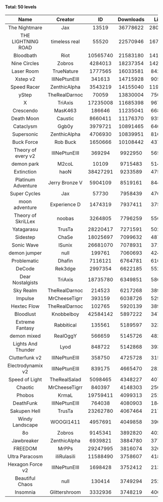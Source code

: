 #### Total: 50 levels

| Name | Creator | ID | Downloads | Likes |
|:---:|:---:|:---:|:---:|:---:|
| The Nightmare | Jax | 13519 | 36778622 | 2801192
| THE LIGHTNING ROAD | timeless real | 55520 | 22570946 | 1672669
| Bloodbath | Riot | 10565740 | 21583180 | 1419717
| Nine Circles | Zobros | 4284013 | 18237354 | 1424331
| Laser Room | TrueNature | 1777565 | 16033581 | 842882
| Xstep v2 | IIINePtunEIII | 341613 | 14715928 | 905471
| Speed Racer | ZenthicAlpha | 3543219 | 14155040 | 1194467
| yStep | TheRealDarnoc | 70059 | 13830004 | 750203
| X | TriAxis | 17235008 | 11685398 | 967376
| Crescendo | MasK463 | 186646 | 11235041 | 668674
| Death Moon  | Caustic | 8660411 | 11176370 | 935605
| Cataclysm | Ggb0y | 3979721 | 10891465 | 640314
| Supersonic | ZenthicAlpha | 4706930 | 10839951 | 816308
| Buck Force | Rob Buck | 1650666 | 10108442 | 437329
| Theory of every v2 | IIINePtunEIII | 369294 | 9922950 | 565809
| demon park | M2coL | 10109 | 9715483 | 514161
| Extinction | haoN | 38427291 | 9233589 | 475583
| Platinum Adventure | Jerry Bronze V | 5904109 | 8519161 | 844361
| Super Cycles | Jax | 57730 | 7958439 | 476631
| moon adventure | Experience D | 1474319 | 7937411 | 375933
| Theory of SkriLLex | noobas | 3264805 | 7796259 | 556664
| Yatagarasu  | TrusTa | 28220417 | 7271591 | 502526
| Sidestep | ChaSe | 18025697 | 7099632 | 487750
| Sonic Wave | lSunix | 26681070 | 7078931 | 371264
| demon jumper | null | 199761 | 7060693 | 424098
| Problematic | Dhafin | 7116121 | 6764781 | 610210
| DeCode | Rek3dge | 2997354 | 6622185 | 552700
| Dear Nostalgists | TriAxis | 18735780 | 6349851 | 586968
| Sky Realm | TheRealDarnoc | 214523 | 6217268 | 389663
| Impulse | MrCheeseTigrr | 393159 | 6038726 | 529136
| Hextec Flow | TheRealDarnoc | 102765 | 5920139 | 389804
| Bloodlust | Knobbelboy | 42584142 | 5897222 | 347308
| Extreme Fantasy | Rabbitical | 135561 | 5189597 | 323448
| demon mixed | RealOggY | 566659 | 5145726 | 482101
| Lights And Thunder | Lyod | 848722 | 5142868 | 393832
| Clutterfunk v2 | IIINePtunEIII | 358750 | 4725728 | 315883
| Electrodynamix v2 | IIINePtunEIII | 839175 | 4665470 | 281820
| Speed of Light | TheRealSalad | 5098465 | 4348227 | 407255
| Chaotic | MrCheeseTigrr | 840397 | 4148303 | 250123
| Phobos | KrmaL | 19759411 | 4099313 | 251362
| DeathFunk | IIINePtunEIII | 764038 | 4080903 | 184460
| Sakupen Hell | TrusTa | 23262780 | 4067464 | 217756
| Windy Landscape | WOOGI1411 | 4957691 | 4049858 | 390939
| 8o | Zobros | 9145341 | 3892820 | 402759
| Jawbreaker | ZenthicAlpha | 6939821 | 3884780 | 377494
| FREEDOM | MrPPs | 29247995 | 3816074 | 326917
| Ultra Paracosm | iIiRulasiIi | 11588490 | 3758607 | 418471
| Hexagon Force v2 | IIINePtunEIII | 1698428 | 3752412 | 213339
| Beautiful Chaos | null | 130414 | 3749294 | 252643
| Insomnia | Glittershroom | 3332936 | 3748219 | 406780
